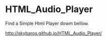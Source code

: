 # HTML_Audio_Player

Find a Simple Html Player dowm bellow.

http://skybaros.github.io/HTML_Audio_Player/
